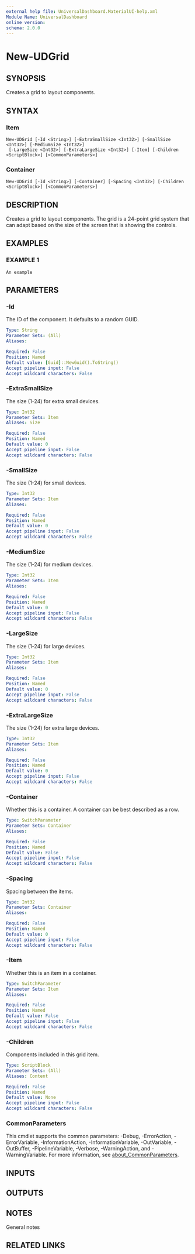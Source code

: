 ```yaml
---
external help file: UniversalDashboard.MaterialUI-help.xml
Module Name: UniversalDashboard
online version:
schema: 2.0.0
---
```


# New-UDGrid

## SYNOPSIS
Creates a grid to layout components.

## SYNTAX

### Item
```
New-UDGrid [-Id <String>] [-ExtraSmallSize <Int32>] [-SmallSize <Int32>] [-MediumSize <Int32>]
 [-LargeSize <Int32>] [-ExtraLargeSize <Int32>] [-Item] [-Children <ScriptBlock>] [<CommonParameters>]
```

### Container
```
New-UDGrid [-Id <String>] [-Container] [-Spacing <Int32>] [-Children <ScriptBlock>] [<CommonParameters>]
```

## DESCRIPTION
Creates a grid to layout components.
The grid is a 24-point grid system that can adapt based on the size of the screen that is showing the controls.

## EXAMPLES

### EXAMPLE 1
```
An example
```

## PARAMETERS

### -Id
The ID of the component.
It defaults to a random GUID.

```yaml
Type: String
Parameter Sets: (All)
Aliases:

Required: False
Position: Named
Default value: [Guid]::NewGuid().ToString()
Accept pipeline input: False
Accept wildcard characters: False
```

### -ExtraSmallSize
The size (1-24) for extra small devices.

```yaml
Type: Int32
Parameter Sets: Item
Aliases: Size

Required: False
Position: Named
Default value: 0
Accept pipeline input: False
Accept wildcard characters: False
```

### -SmallSize
The size (1-24) for small devices.

```yaml
Type: Int32
Parameter Sets: Item
Aliases:

Required: False
Position: Named
Default value: 0
Accept pipeline input: False
Accept wildcard characters: False
```

### -MediumSize
The size (1-24) for medium devices.

```yaml
Type: Int32
Parameter Sets: Item
Aliases:

Required: False
Position: Named
Default value: 0
Accept pipeline input: False
Accept wildcard characters: False
```

### -LargeSize
The size (1-24) for large devices.

```yaml
Type: Int32
Parameter Sets: Item
Aliases:

Required: False
Position: Named
Default value: 0
Accept pipeline input: False
Accept wildcard characters: False
```

### -ExtraLargeSize
The size (1-24) for extra large devices.

```yaml
Type: Int32
Parameter Sets: Item
Aliases:

Required: False
Position: Named
Default value: 0
Accept pipeline input: False
Accept wildcard characters: False
```

### -Container
Whether this is a container.
A container can be best described as a row.

```yaml
Type: SwitchParameter
Parameter Sets: Container
Aliases:

Required: False
Position: Named
Default value: False
Accept pipeline input: False
Accept wildcard characters: False
```

### -Spacing
Spacing between the items.

```yaml
Type: Int32
Parameter Sets: Container
Aliases:

Required: False
Position: Named
Default value: 0
Accept pipeline input: False
Accept wildcard characters: False
```

### -Item
Whether this is an item in a container.

```yaml
Type: SwitchParameter
Parameter Sets: Item
Aliases:

Required: False
Position: Named
Default value: False
Accept pipeline input: False
Accept wildcard characters: False
```

### -Children
Components included in this grid item.

```yaml
Type: ScriptBlock
Parameter Sets: (All)
Aliases: Content

Required: False
Position: Named
Default value: None
Accept pipeline input: False
Accept wildcard characters: False
```

### CommonParameters
This cmdlet supports the common parameters: -Debug, -ErrorAction, -ErrorVariable, -InformationAction, -InformationVariable, -OutVariable, -OutBuffer, -PipelineVariable, -Verbose, -WarningAction, and -WarningVariable. For more information, see [about_CommonParameters](http://go.microsoft.com/fwlink/?LinkID=113216).

## INPUTS

## OUTPUTS

## NOTES
General notes

## RELATED LINKS
